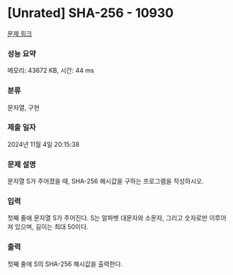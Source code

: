 # [Unrated] SHA-256 - 10930 

[문제 링크](https://www.acmicpc.net/problem/10930) 

### 성능 요약

메모리: 43672 KB, 시간: 44 ms

### 분류

문자열, 구현

### 제출 일자

2024년 11월 4일 20:15:38

### 문제 설명

<p>문자열 S가 주어졌을 때, SHA-256 해시값을 구하는 프로그램을 작성하시오.</p>

### 입력 

 <p>첫째 줄에 문자열 S가 주어진다. S는 알파벳 대문자와 소문자, 그리고 숫자로만 이루어져 있으며, 길이는 최대 50이다.</p>

### 출력 

 <p>첫째 줄에 S의 SHA-256 해시값을 출력한다.</p>

